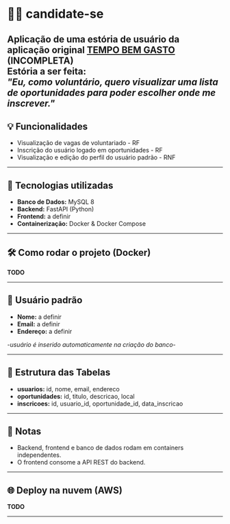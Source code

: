 # 🙋‍♂️ candidate-se

Aplicação de uma estória de usuário da aplicação original [TEMPO BEM GASTO](https://github.com/lealgabriel1/tempo-bem-gasto) (INCOMPLETA)   
Estória a ser feita:    
*"Eu, como voluntário, quero visualizar uma lista de oportunidades para poder escolher onde me inscrever."*
---

## 💡 Funcionalidades

- Visualização de vagas de voluntariado - RF
- Inscrição do usuário logado em oportunidades - RF
- Visualização e edição do perfil do usuário padrão - RNF

---

## 🚀 Tecnologias utilizadas

- **Banco de Dados:** MySQL 8
- **Backend:** FastAPI (Python)
- **Frontend:** a definir
- **Containerização:** Docker & Docker Compose

---

## 🛠️ Como rodar o projeto (Docker)

**TODO**

---

## 👤 Usuário padrão

- **Nome:** a definir
- **Email:** a definir
- **Endereço:** a definir

*-usuário é inserido automaticamente na criação do banco-*

---

## 📄 Estrutura das Tabelas

- **usuarios:** id, nome, email, endereco
- **oportunidades:** id, titulo, descricao, local
- **inscricoes:** id, usuario_id, oportunidade_id, data_inscricao

---

## 📝 Notas

- Backend, frontend e banco de dados rodam em containers independentes.
- O frontend consome a API REST do backend.

---

## 🌐 Deploy na nuvem (AWS)

**TODO**

---

